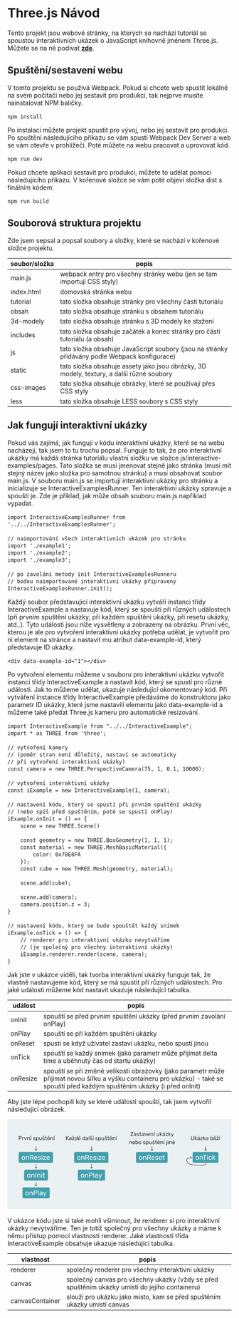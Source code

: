 # Three.js Návod

Tento projekt jsou webové stránky, na kterých se nachází tutoriál se spoustou interaktivních ukázek o JavaScript knihovně jménem Three.js. Můžete se na ně podívat __[zde](https://jirkasa.github.io/threejs-navod/)__.

## Spuštění/sestavení webu

V tomto projektu se používá Webpack. Pokud si chcete web spustit lokálně na svém počítači nebo jej sestavit pro produkci, tak nejprve musíte nainstalovat NPM balíčky.

    npm install

Po instalaci můžete projekt spustit pro vývoj, nebo jej sestavit pro produkci. Po spuštění následujícího příkazu se vám spustí Webpack Dev Server a web se vám otevře v prohlížeči. Poté můžete na webu pracovat a uprovovat kód.

    npm run dev

Pokud chcete aplikaci sestavit pro produkci, můžete to udělat pomocí následujícího příkazu. V kořenové složce se vám poté objeví složka dist s finálním kódem.

    npm run build

## Souborová struktura projektu

Zde jsem sepsal a popsal soubory a složky, které se nachází v kořenové složce projektu.

| soubor/složka    | popis                                                                                             |
| ---------------- | ------------------------------------------------------------------------------------------------- |
| main.js          | webpack entry pro všechny stránky webu (jen se tam importují CSS styly)                           |
| index.html       | domovská stránka webu                                                                             |
| tutorial         | tato složka obsahuje stránky pro všechny části tutoriálu                                          |
| obsah            | tato složka obsahuje stránku s obsahem tutoriálu                                                  |
| 3d-modely        | tato složka obsahuje stránku s 3D modely ke stažení                                               |
| includes         | tato složka obsahuje začátek a konec stránky pro části tutoriálu (a obsah)                        |
| js               | tato složka obsahuje JavaScript soubory (jsou na stránky přidávány podle Webpack konfigurace)     |
| static           | tato složka obsahuje assety jako jsou obrázky, 3D modely, textury, a další různé soubory          |
| css-images       | tato složka obsahuje obrázky, které se používají přes CSS styly                                   |
| less             | tato složka obsahuje LESS soubory s CSS styly                                                     |

## Jak fungují interaktivní ukázky

Pokud vás zajímá, jak fungují v kódu interaktivní ukázky, které se na webu nacházejí, tak jsem to tu trochu popsal. Funguje to tak, že pro interaktivní ukázky má každá stránka tutoriálu vlastní složku ve složce js/interactive-examples/pages. Tato složka se musí jmenovat stejně jako stránka (musí mít stejný název jako složka pro samotnou stránku) a musí obsahovat soubor main.js. V souboru main.js se importují interaktivní ukázky pro stránku a inicializuje se InteractiveExamplesRunner. Ten interaktivní ukázky spravuje a spouští je. Zde je příklad, jak může obsah souboru main.js například vypadat.

    import InteractiveExamplesRunner from '../../InteractiveExamplesRunner';

    // naimportování všech interaktivních ukázek pro stránku
    import './example1';
    import './example2';
    import './example3';

    // po zavolání metody init InteractiveExamplesRunneru
    // bodou naimportované interaktivní ukázky připraveny
    InteractiveExamplesRunner.init();

Každý soubor představující interaktivní ukázku vytváří instanci třídy InteractiveExample a nastavuje kód, který se spouští při různých událostech (při prvním spuštění ukázky, při každém spuštění ukázky, při resetu ukázky, atd..). Tyto události jsou níže vysvětleny a zobrazeny na obrázku. První věc, kterou je ale pro vytvoření interaktivní ukázky potřeba udělat, je vytvořit pro ni element na stránce a nastavit mu atribut data-example-id, který představuje ID ukázky.

    <div data-example-id="1"></div>

Po vytvoření elementu můžeme v souboru pro interaktivní ukázku vytvořit instanci třídy InteractiveExample a nastavit kód, který se spustí pro různé události. Jak to můžeme udělat, ukazuje následující okomentovaný kód. Při vytváření instance třídy InteractiveExample předáváme do konstruktoru jako parametr ID ukázky, které jsme nastavili elementu jako data-example-id a můžeme také předat Three.js kameru pro automatické resizování.

    import InteractiveExample from "../../InteractiveExample";
    import * as THREE from 'three';

    // vytvoření kamery
    // (poměr stran není důležitý, nastaví se automaticky
    // při vytvoření interaktivní ukázky)
    const camera = new THREE.PerspectiveCamera(75, 1, 0.1, 10000);

    // vytvoření interaktivní ukázky
    const iExample = new InteractiveExample(1, camera);

    // nastavení kódu, který se spustí při prvním spuštění ukázky
    // (nebo spíš před spuštěním, poté se spustí onPlay)
    iExample.onInit = () => {
        scene = new THREE.Scene()

        const geometry = new THREE.BoxGeometry(1, 1, 1);
        const material = new THREE.MeshBasicMaterial({
            color: 0x78E8FA
        });
        const cube = new THREE.Mesh(geometry, material);

        scene.add(cube);

        scene.add(camera);
        camera.position.z = 3;
    }

    // nastavení kódu, který se bude spouštět každý snímek
    iExample.onTick = () => {
        // renderer pro interaktivní ukázku nevytváříme
        // (je společný pro všechny interaktivní ukázky)
        iExample.renderer.render(scene, camera);
    }

Jak jste v ukázce viděli, tak tvorba interaktivní ukázky funguje tak, že vlastně nastavujeme kód, který se má spustit při různých událostech. Pro jaké události můžeme kód nastavit ukazuje následující tabulka.

| událost         | popis                                                                                     |
| --------------- | ----------------------------------------------------------------------------------------- |
| onInit          | spouští se před prvním spuštění ukázky (před prvním zavolání onPlay)                      |
| onPlay          | spouští se při každém spuštění ukázky                                                     |
| onReset         | spustí se když uživatel zastaví ukázku, nebo spustí jinou                                 |
| onTick          | spouští se každý snímek (jako parametr může přijímat delta time a uběhnutý čas od startu ukázky) |
| onResize        | spouští se při změně velikosti obrazovky (jako parametr může přijímat novou šířku a výšku containeru pro ukázku) - také se spouští před každým spuštěním ukázky (i před onInit) |

Aby jste lépe pochopili kdy se které události spouští, tak jsem vytvořil následující obrázek.

![Události interaktivních ukázek](./static/img/InteractiveExamplesEvents.png)

V ukázce kódu jste si také mohli všimnout, že renderer si pro interaktivní ukázky nevytváříme. Ten je totiž společný pro všechny ukázky a máme k němu přístup pomocí vlastnosti renderer. Jaké vlastnosti třída InteractiveExample obsahuje ukazuje následující tabulka.

| vlastnost      | popis                                                                                     |
| -------------- | ----------------------------------------------------------------------------------------- |
| renderer       | společný renderer pro všechny interaktivní ukázky                                         |
| canvas         | společný canvas pro všechny ukázky (vždy se před spuštěním ukázky umístí do jejího containeru) |
| canvasContainer | slouží pro ukázku jako místo, kam se před spuštěním ukázky umístí canvas                 |
